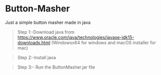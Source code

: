 # Button-Masher
Just a simple button masher made in java

> Step 1:-Download java from https://www.oracle.com/java/technologies/javase-jdk15-downloads.html (Windowsx64 for windows and macOS installer for mac)

> Step 2:-Install java

> Step 3:- Run the ButtonMasher.jar file

